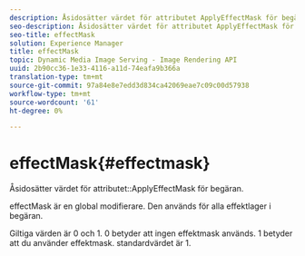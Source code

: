 ```yaml
---
description: Åsidosätter värdet för attributet ApplyEffectMask för begäran.
seo-description: Åsidosätter värdet för attributet ApplyEffectMask för begäran.
seo-title: effectMask
solution: Experience Manager
title: effectMask
topic: Dynamic Media Image Serving - Image Rendering API
uuid: 2b90cc36-1e33-4116-a11d-74eafa9b366a
translation-type: tm+mt
source-git-commit: 97a84e8e7edd3d834ca42069eae7c09c00d57938
workflow-type: tm+mt
source-wordcount: '61'
ht-degree: 0%

---
```



# effectMask{#effectmask}

Åsidosätter värdet för attributet::ApplyEffectMask för begäran.

effectMask är en global modifierare. Den används för alla effektlager i begäran.

Giltiga värden är 0 och 1. 0 betyder att ingen effektmask används. 1 betyder att du använder effektmask. standardvärdet är 1.
